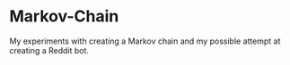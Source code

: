 # Markov-Chain
My experiments with creating a Markov chain and my possible attempt at creating a Reddit bot.
